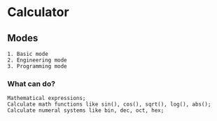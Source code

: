 # Calculator
## Modes
```
1. Basic mode
2. Engineering mode
3. Programming mode
```

### What can do?
```
Mathematical expressions;
Calculate math functions like sin(), cos(), sqrt(), log(), abs();
Calculate numeral systems like bin, dec, oct, hex;
```
